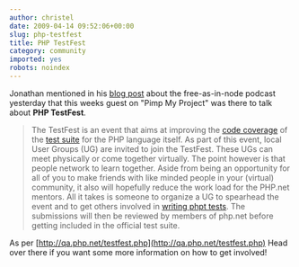```yaml
---
author: christel
date: 2009-04-14 09:52:06+00:00
slug: php-testfest
title: PHP TestFest
category: community
imported: yes
robots: noindex
---
```

Jonathan mentioned in his [blog post](http://blog.trumpnode.net/2009/04/free-as-in-node-episode-3-released/) about the free-as-in-node podcast yesterday that this weeks guest on "Pimp My Project" was there to talk about **PHP TestFest**.


> The TestFest is an event that aims at improving the [code
> coverage](http://gcov.php.net/) of the [test
> suite](http://qa.php.net/running-tests.php) for the PHP language itself. As
> part of this event, local User Groups (UG) are invited to join the TestFest.
> These UGs can meet physically or come together virtually. The point however
> is that people network to learn together. Aside from being an opportunity for
> all of you to make friends with like minded people in your (virtual)
> community, it also will hopefully reduce the work load for the PHP.net
> mentors. All it takes is someone to organize a UG to spearhead the event and
> to get others involved in [writing phpt
> tests](http://qa.php.net/write-test.php). The submissions will then be
> reviewed by members of php.net before getting included in the official test
> suite.


As per [http://qa.php.net/testfest.php](http://qa.php.net/testfest.php) Head over there if you want some more information on how to get involved!
